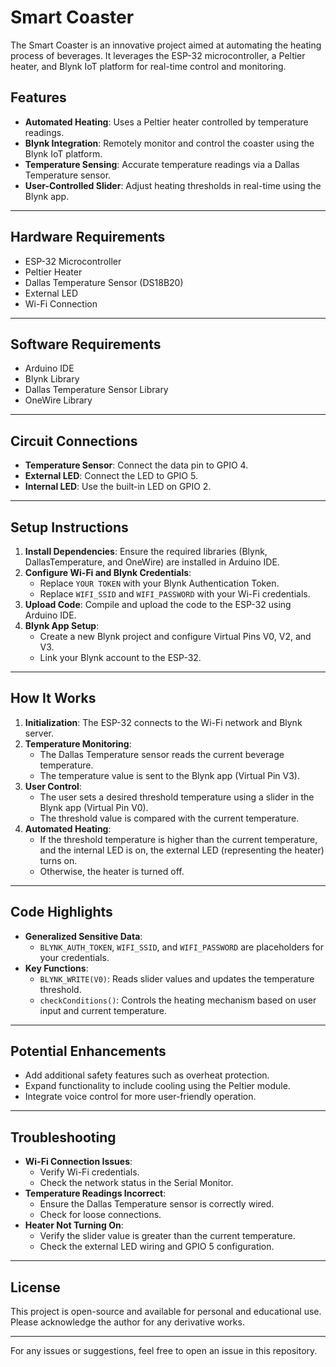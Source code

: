 # Smart Coaster

The Smart Coaster is an innovative project aimed at automating the heating process of beverages. It leverages the ESP-32 microcontroller, a Peltier heater, and Blynk IoT platform for real-time control and monitoring.

## Features
- **Automated Heating**: Uses a Peltier heater controlled by temperature readings.
- **Blynk Integration**: Remotely monitor and control the coaster using the Blynk IoT platform.
- **Temperature Sensing**: Accurate temperature readings via a Dallas Temperature sensor.
- **User-Controlled Slider**: Adjust heating thresholds in real-time using the Blynk app.

---

## Hardware Requirements
- ESP-32 Microcontroller
- Peltier Heater
- Dallas Temperature Sensor (DS18B20)
- External LED
- Wi-Fi Connection

---

## Software Requirements
- Arduino IDE
- Blynk Library
- Dallas Temperature Sensor Library
- OneWire Library

---

## Circuit Connections
- **Temperature Sensor**: Connect the data pin to GPIO 4.
- **External LED**: Connect the LED to GPIO 5.
- **Internal LED**: Use the built-in LED on GPIO 2.

---

## Setup Instructions
1. **Install Dependencies**: Ensure the required libraries (Blynk, DallasTemperature, and OneWire) are installed in Arduino IDE.
2. **Configure Wi-Fi and Blynk Credentials**:
   - Replace `YOUR TOKEN` with your Blynk Authentication Token.
   - Replace `WIFI_SSID` and `WIFI_PASSWORD` with your Wi-Fi credentials.
3. **Upload Code**: Compile and upload the code to the ESP-32 using Arduino IDE.
4. **Blynk App Setup**:
   - Create a new Blynk project and configure Virtual Pins V0, V2, and V3.
   - Link your Blynk account to the ESP-32.

---

## How It Works
1. **Initialization**: The ESP-32 connects to the Wi-Fi network and Blynk server.
2. **Temperature Monitoring**:
   - The Dallas Temperature sensor reads the current beverage temperature.
   - The temperature value is sent to the Blynk app (Virtual Pin V3).
3. **User Control**:
   - The user sets a desired threshold temperature using a slider in the Blynk app (Virtual Pin V0).
   - The threshold value is compared with the current temperature.
4. **Automated Heating**:
   - If the threshold temperature is higher than the current temperature, and the internal LED is on, the external LED (representing the heater) turns on.
   - Otherwise, the heater is turned off.

---

## Code Highlights
- **Generalized Sensitive Data**:
  - `BLYNK_AUTH_TOKEN`, `WIFI_SSID`, and `WIFI_PASSWORD` are placeholders for your credentials.
- **Key Functions**:
  - `BLYNK_WRITE(V0)`: Reads slider values and updates the temperature threshold.
  - `checkConditions()`: Controls the heating mechanism based on user input and current temperature.

---

## Potential Enhancements
- Add additional safety features such as overheat protection.
- Expand functionality to include cooling using the Peltier module.
- Integrate voice control for more user-friendly operation.

---

## Troubleshooting
- **Wi-Fi Connection Issues**:
  - Verify Wi-Fi credentials.
  - Check the network status in the Serial Monitor.
- **Temperature Readings Incorrect**:
  - Ensure the Dallas Temperature sensor is correctly wired.
  - Check for loose connections.
- **Heater Not Turning On**:
  - Verify the slider value is greater than the current temperature.
  - Check the external LED wiring and GPIO 5 configuration.

---

## License
This project is open-source and available for personal and educational use. Please acknowledge the author for any derivative works.

---

For any issues or suggestions, feel free to open an issue in this repository.

